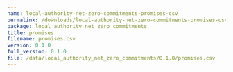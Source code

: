 ```yaml
---
name: local-authority-net-zero-commitments-promises-csv
permalink: /downloads/local-authority-net-zero-commitments-promises-csv/0_1_0
package: local_authority_net_zero_commitments
title: promises
filename: promises.csv
version: 0.1.0
full_version: 0.1.0
file: /data/local_authority_net_zero_commitments/0.1.0/promises.csv
---
```

